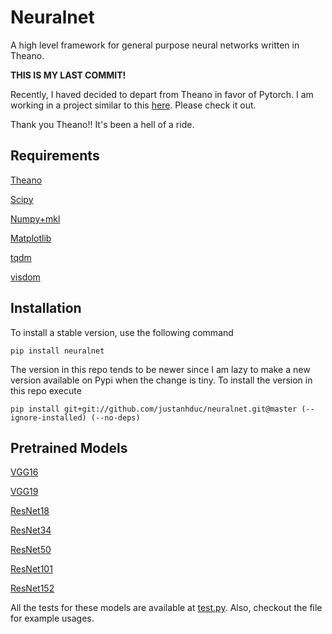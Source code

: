 # Neuralnet

A high level framework for general purpose neural networks written in Theano.

__THIS IS MY LAST COMMIT!__

Recently, I haved decided to depart from Theano in favor of Pytorch. 
I am working in a project similar to this [here](). 
Please check it out.

Thank you Theano!!
It's been a hell of a ride.

## Requirements

[Theano](http://deeplearning.net/software/theano/)

[Scipy](https://www.scipy.org/install.html) 

[Numpy+mkl](http://www.lfd.uci.edu/~gohlke/pythonlibs/#numpy)

[Matplotlib](https://matplotlib.org/)

[tqdm](https://github.com/tqdm/tqdm)

[visdom](https://github.com/facebookresearch/visdom)


## Installation
To install a stable version, use the following command

```
pip install neuralnet
```

The version in this repo tends to be newer since I am lazy to make a new version available on Pypi when the change is tiny. 
To install the version in this repo execute

```
pip install git+git://github.com/justanhduc/neuralnet.git@master (--ignore-installed) (--no-deps)
```

## Pretrained Models
[VGG16](https://s3.ap-northeast-2.amazonaws.com/pretrained-theano-models/vgg16_from_pytorch.npz)

[VGG19](https://s3.ap-northeast-2.amazonaws.com/pretrained-theano-models/vgg19_from_pytorch.npz)

[ResNet18](https://s3.ap-northeast-2.amazonaws.com/pretrained-theano-models/resnet18_from_pytorch.npz)

[ResNet34](https://s3.ap-northeast-2.amazonaws.com/pretrained-theano-models/resnet34_from_pytorch.npz)

[ResNet50](https://s3.ap-northeast-2.amazonaws.com/pretrained-theano-models/resnet50_from_pytorch.npz)

[ResNet101](https://s3.ap-northeast-2.amazonaws.com/pretrained-theano-models/resnet101_from_pytorch.npz)

[ResNet152](https://s3.ap-northeast-2.amazonaws.com/pretrained-theano-models/resnet152_from_pytorch.npz)

All the tests for these models are available at [test.py](https://github.com/justanhduc/neuralnet/tree/master/neuralnet/test.py).
Also, checkout the file for example usages.
